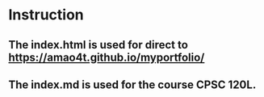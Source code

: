 # Instruction

## The index.html is used for direct to https://amao4t.github.io/myportfolio/

## The index.md is used for the course CPSC 120L.
